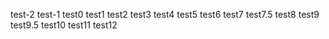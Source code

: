 test-2
test-1
test0
test1
test2
test3
test4
test5
test6
test7
test7.5
test8
test9
test9.5
test10
test11
test12